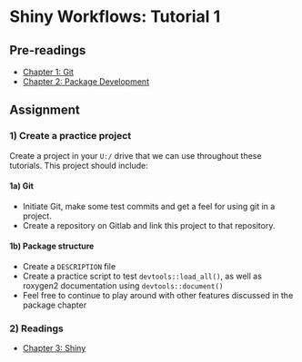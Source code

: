 Shiny Workflows: Tutorial 1
================

## Pre-readings

- [Chapter 1: Git](https://b-klaver.github.io/shinyWorkflows/git.html)  
- [Chapter 2: Package
  Development](https://b-klaver.github.io/shinyWorkflows/package-development.html)

## Assignment

### 1) Create a practice project

Create a project in your `U:/` drive that we can use throughout these
tutorials. This project should include:

#### 1a) Git

- Initiate Git, make some test commits and get a feel for using git in a
  project.  
- Create a repository on Gitlab and link this project to that
  repository.

#### 1b) Package structure

- Create a `DESCRIPTION` file
- Create a practice script to test `devtools::load_all()`, as well as
  roxygen2 documentation using `devtools::document()`
- Feel free to continue to play around with other features discussed in
  the package chapter

### 2) Readings

- [Chapter 3:
  Shiny](https://b-klaver.github.io/shinyWorkflows/shiny.html)
